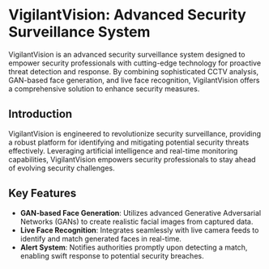 # VigilantVision: Advanced Security Surveillance System

VigilantVision is an advanced security surveillance system designed to empower security professionals with cutting-edge technology for proactive threat detection and response. By combining sophisticated CCTV analysis, GAN-based face generation, and live face recognition, VigilantVision offers a comprehensive solution to enhance security measures.


## Introduction

VigilantVision is engineered to revolutionize security surveillance, providing a robust platform for identifying and mitigating potential security threats effectively. Leveraging artificial intelligence and real-time monitoring capabilities, VigilantVision empowers security professionals to stay ahead of evolving security challenges.

## Key Features

- **GAN-based Face Generation**: Utilizes advanced Generative Adversarial Networks (GANs) to create realistic facial images from captured data.
- **Live Face Recognition**: Integrates seamlessly with live camera feeds to identify and match generated faces in real-time.
- **Alert System**: Notifies authorities promptly upon detecting a match, enabling swift response to potential security breaches.
